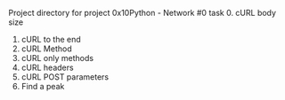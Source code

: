 Project directory for project 0x10Python - Network #0
task
0. cURL body size
1. cURL to the end
2. cURL Method
3. cURL only methods
4. cURL headers
5. cURL POST parameters
6. Find a peak 
